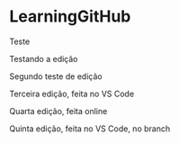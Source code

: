 # LearningGitHub
Teste

Testando a edição

Segundo teste de edição

Terceira edição, feita no VS Code

Quarta edição, feita online

Quinta edição, feita no VS Code, no branch
